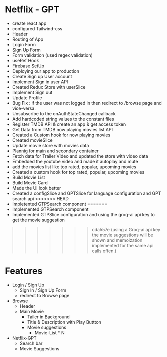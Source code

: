 # Netflix - GPT
- create react app
- configured Tailwind-css
- Header 
- Routing of App
- Login Form
- Sign Up Form
- Form validation (used regex validation)
- useRef Hook
- Firebase SetUp
- Deploying our app to production
- Create Sign up User account
- Implement Sign in user API
- Created Redux Store with userSlice
- Implement Sign out
- Update Profile   
- Bug Fix : if the user was not logged in then redirect to /browse page and vice-versa.
- Unsubscribe to the onAuthStateChanged callback
- Add hardcoded string values to the constant files
- Register TMDB API & create an app & get access token
- Get Data  from TMDB now playing movies list API
- Created a Custom hook for now playing movies
- Created movieSlice
- Update movie store with movies data
- Plannig for main and secondary container
- Fetch data for Trailer Video and updated the store with video data 
- Embedded the youtube video and made it autoplay and mute
- add the movies list like top rated, popular, upcoming movies
- Created a custom hook for top rated, popular, upcoming movies
- Build Movie List
- Build Movie Card
- Made the UI look better
- Created a configSlice and GPTSlice for language configuration and GPT search api
<<<<<<< HEAD
- Impletented GTPSearch component
=======
- Implemented GTPSearch component
- Implemented GTPSlice configuration and using the groq-ai api key to get the movie suggestion
>>>>>>> cda557e (using a Groq-ai api key the movie suggestions will be shown and memoization implemented for the same api calls offen.)



# Features
- Login / Sign Up
    - Sign In / Sign Up Form
    - redirect to Browse page
- Browse 
    - Header
    - Main Movie
        - Tailer in Background
        - Title & Description with Play Buttton
        - Movie suggestions
            - Movie-List * N
- Netflix-GPT
    - Search bar
    - Movie Suggestions
